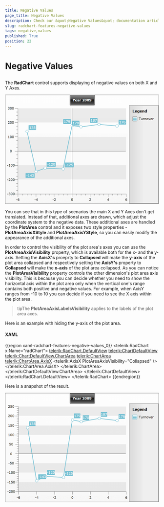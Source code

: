 ```yaml
---
title: Negative Values
page_title: Negative Values
description: Check our &quot;Negative Values&quot; documentation article for the RadChart WPF control.
slug: radchart-features-negative-values
tags: negative,values
published: True
position: 22
---
```


# Negative Values



## 

The __RadChart__ control supports displaying of negative values on both X and Y Axes.

![](images/RadChart_Features_NegativeValues_01.png)

You can see that in this type of scenarios the main X and Y Axes don't get translated. Instead of that, additional axes are drawn, which adjust the coordinate system to the negative data. These additional axes are handled by the __PlotArea__ control and it exposes two style properties - __PlotAreaAxisXStyle__ and __PlotAreaAxisYStyle__, so you can easily modify the appearance of the additional axes.

In order to control the visibility of the plot area's axes you can use the __PlotAreaAxisVisibility__ property, which is available both for the x- and the y-axis. Setting the __AxisX's__ proeprty to __Collapsed__ will make the __y-axis__ of the plot area collapsed and respectively setting the __AxisY's__ property to __Collapsed__ will make the __x-axis__ of the plot area collapsed. As you can notice the __PlotAreaVisibility__ property controls the other dimension's plot area axis visibility. This is because you can decide whether you need to show the horizontal axis within the plot area only when the vertical one's range contains both positive and negative values. For example, when AxisY ranges from -10 to 10 you can decide if you need to see the X axis within the plot area.

>tipThe __PlotAreaAxisLabelsVisibility__ applies to the labels of the plot area axes.

Here is an example with hiding the y-axis of the plot area.

#### __XAML__

{{region xaml-radchart-features-negative-values_0}}
	<telerik:RadChart x:Name="radChart">
	    <telerik:RadChart.DefaultView>
	        <telerik:ChartDefaultView>
	            <telerik:ChartDefaultView.ChartArea>
	                <telerik:ChartArea>
	                    <telerik:ChartArea.AxisX>
	                        <telerik:AxisX PlotAreaAxisVisibility="Collapsed" />
	                    </telerik:ChartArea.AxisX>
	                </telerik:ChartArea>
	            </telerik:ChartDefaultView.ChartArea>
	        </telerik:ChartDefaultView>
	    </telerik:RadChart.DefaultView>
	</telerik:RadChart>
{{endregion}}



Here is a snapshot of the result.

![](images/RadChart_Features_NegativeValues_02.png)
